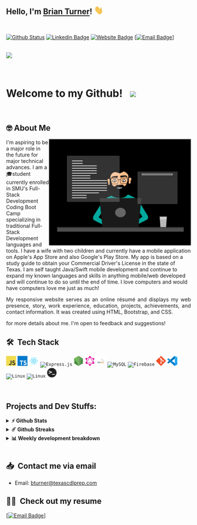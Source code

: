 


## Hello, I'm [Brian Turner](https://github.com/bkturner1220)! <img src="https://raw.githubusercontent.com/ABSphreak/ABSphreak/master/gifs/Hi.gif" width="25px">
<br />

[![Github Status](https://img.shields.io/badge/Github%20Status-Maintained-dark%2023d700.svg)](https://github.com/bkturner1220)
[![Linkedin Badge](https://img.shields.io/badge/-LinkedIn-1243f8?style=flat-square&logo=Linkedin&logoColor=white)](https://www.linkedin.com/in/bkturner1220/)
[![Website Badge](https://img.shields.io/badge/Website-blueviolet?style=flat-square&logo=google-chrome&logoColor=white)](https://bkturner1220.github.io/Professional_Portfolio/)
<a href = "mailto: bturner@texascdlprep.com">[![Email Badge](https://img.shields.io/badge/Contact-Email-f95a03)] 

## [![](https://gitscores.herokuapp.com/badge?username=bkturner1220&label=Gitscore%20Profile%20Score&style=for-the-badge&color=yellow)](https://gitscores.herokuapp.com/)
<br />


# Welcome to my Github! &nbsp; ![](https://visitor-badge.glitch.me/badge?page_id=sakilk130&style=flat-square&color=f9d303)

<br />

## 🤓 About Me &nbsp; 
<img  src="./thoughtworks-gif_dribbble.gif" height="290px" align="right" />

 I'm aspiring to be a major role in the future for major technical advances. I am a 🎓student currently enrolled in SMU's Full-Stack Development Coding Boot Camp specializing in traditional Full-Stack Development languages and tools. I have a wife with two children and currently have a mobile application on Apple's App Store and also Google's Play Store.  My app is based on a study guide to obtain your Commercial Driver's License in the state of Texas.  I am self taught Java/Swift mobile development and continue to expand my known languages and skills in anything mobile/web developed and will continue to do so until the end of time.  I love computers and would have computers love me just as much!

<p align="justify">My responsive website serves as an online résumé and displays my web presence, story, work experience, education, projects, achievements, and contact information. It was created using HTML, Bootstrap, and CSS.</p>
 for more details about me. I'm open to feedback and suggestions!

<br />

## 🛠️ &nbsp;Tech Stack

<code><img height="27" src="https://raw.githubusercontent.com/github/explore/80688e429a7d4ef2fca1e82350fe8e3517d3494d/topics/javascript/javascript.png" alt="javascript"></code>
<code><img height="27" src="https://raw.githubusercontent.com/github/explore/80688e429a7d4ef2fca1e82350fe8e3517d3494d/topics/typescript/typescript.png" alt="typescript"></code>
<code><img alt="React" height="27px" src="https://raw.githubusercontent.com/github/explore/80688e429a7d4ef2fca1e82350fe8e3517d3494d/topics/react/react.png" /></code>
<code><img alt="Express.js" width="26px" src="https://www.vectorlogo.zone/logos/expressjs/expressjs-icon.svg" /></code>
<code><img height="27" src="https://raw.githubusercontent.com/github/explore/80688e429a7d4ef2fca1e82350fe8e3517d3494d/topics/nodejs/nodejs.png" alt="nodejs"></code>
<code><img height="27" src="https://raw.githubusercontent.com/github/explore/80688e429a7d4ef2fca1e82350fe8e3517d3494d/topics/graphql/graphql.png" alt="graphql"></code>
<code><img  alt="MySQL" width="26px" src="https://raw.githubusercontent.com/github/explore/80688e429a7d4ef2fca1e82350fe8e3517d3494d/topics/mysql/mysql.png" /></code>
<code><img height="27" src="https://encrypted-tbn0.gstatic.com/images?q=tbn%3AANd9GcSTTzPAw-55ssm1Im594xYZ9eRQu2JylrkYLg&usqp=CAU" alt="MySQL"></code>
<code><img height="27" src="https://www.vectorlogo.zone/logos/firebase/firebase-icon.svg" alt="Firebase"></code>
<code><img height="27" src="https://raw.githubusercontent.com/devicons/devicon/master/icons/git/git-original.svg" alt="git"></code>
<code><img height="27" src="https://raw.githubusercontent.com/github/explore/80688e429a7d4ef2fca1e82350fe8e3517d3494d/topics/visual-studio-code/visual-studio-code.png" /></code>
<code><img alt="Linux" width="26px" src="https://www.vectorlogo.zone/logos/npmjs/npmjs-icon.svg" /></code>
<code><img alt="Linux" width="26px" src="https://www.freepnglogos.com/uploads/linux-png/file-icons-flat-linux-svg-wikimedia-commons-6.png" /></code>
<code><img height="27" src="https://raw.githubusercontent.com/github/explore/80688e429a7d4ef2fca1e82350fe8e3517d3494d/topics/terminal/terminal.png" alt="terminal"></code>
<br />

<br />

## Projects and Dev Stuffs:

<details>
  <summary><b>⚡ Github Stats</b></summary>

  <br />
  <img height="180em" src="https://github-readme-stats.vercel.app/api?username=sakilk130&show_icons=true&hide_border=true&&count_private=true&include_all_commits=true&theme=radical" />
  <img height="180em" src="https://github-readme-stats.vercel.app/api/top-langs/?username=sakilk130&show_icons=true&hide_border=true&layout=compact&langs_count=8&theme=radical"/>
</details>

<details>
  <summary><b>☄️ Github Streaks</b></summary>

  <br />
  <img height="180em" src="https://github-readme-streak-stats.herokuapp.com/?user=sakilk130&hide_border=true&theme=radical" />
</details>
<details>
  <summary><b>📊 Weekly development breakdown</b></summary>

  <br />
  <img height="320em" src="https://github-readme-stats.vercel.app/api/wakatime?username=sakilk130&theme=radical&hide_border=true">
</details>

  <br />

## 📥 &nbsp;Contact me via email
- Email: [bturner@texascdlprep.com](bturner@texascdlprep.com)
## 🤝🏻 &nbsp;Check out my resume
<a href = "./bkturner_resume.pdf">[![Email Badge](https://img.shields.io/badge/Brian%20Turner-Resume-ff69b4)]